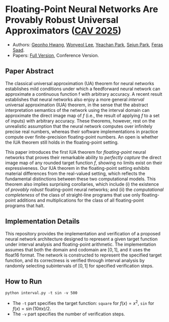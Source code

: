 # Floating-Point Neural Networks Are Provably Robust Universal Approximators ([CAV 2025](https://conferences.i-cav.org/2025/))

- Authors:
  [Geonho Hwang](https://sites.google.com/snu.ac.kr/geonhohwang),
  [Wonyeol Lee](https://wonyeol.github.io/),
  [Yeachan Park](https://yechanp.github.io/site/),
  [Sejun Park](https://sites.google.com/site/sejunparksite/),
  [Feras Saad](https://www.cs.cmu.edu/~fsaad/).
- Papers:
  [Full Version](http://doi.org/10.1184/R1/29127932),
  Conference Version.

## Paper Abstract 

The classical universal approximation (UA) theorem for neural networks establishes mild conditions under which a feedforward neural network can approximate a continuous function f with arbitrary accuracy. A recent result establishes that neural networks also enjoy a more general *interval* universal approximation (IUA) theorem, in the sense that the abstract interpretation semantics of the network using the interval domain can approximate the direct image map of $f$ (i.e., the result of applying $f$ to a set of inputs) with arbitrary accuracy. These theorems, however, rest on the unrealistic assumption that the neural network computes over infinitely precise real numbers, whereas their software implementations in practice compute over finite-precision floating-point numbers. An open is whether the IUA theorem still holds in the floating-point setting.

This paper introduces the first IUA theorem for *floating-point* neural networks that proves their remarkable ability to *perfectly capture* the direct image map of any rounded target function $f$, showing no limits exist on their expressiveness. Our IUA theorem in the floating-point setting exhibits material differences from the real-valued setting, which reflects the fundamental distinctions between these two computational models. This theorem also implies surprising corollaries, which include (i) the existence of *provably robust* floating-point neural networks; and (ii) the *computational completeness* of the class of straight-line programs that use only floating-point additions and multiplications for the class of all floating-point programs that halt.


## Implementation Details

This repository provides the implementation and verification of a proposed neural network architecture designed to represent a given target function under interval analysis and floating-point arithmetic. The implementation assumes that both the domain and codomain are $[0,1]$, and it uses the float16 format. The network is constructed to represent the specified target function, and its correctness is verified through interval analysis by randomly selecting subintervals of $[0,1]$ for specified verification steps.

## How to Run

```
python interval.py -t sin -v 500 
```

- The `-t` part specifies the target function: `square` for $f(x)=x^2$, `sin` for $f(x) = \sin( 10 \pi x ) /2$.
- The `-v` part specifies the number of verification steps.



